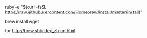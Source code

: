 ruby -e "$(curl -fsSL https://raw.githubusercontent.com/Homebrew/install/master/install)"

brew install wget


for http://brew.sh/index_zh-cn.html
